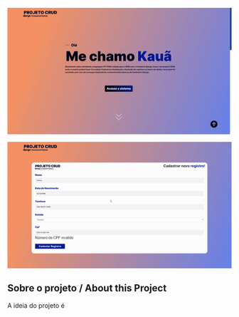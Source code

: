 <p align="center">
  <img src="to_read-me.gif">
</p>

<p align="center">
  <img src="to_read-me2.gif">
</p>

<h2>Sobre o projeto / About this Project</h2>

<p>
  A ideia do projeto é 
</p>
